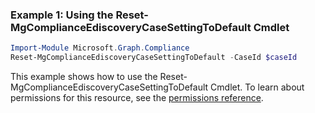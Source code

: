 ### Example 1: Using the Reset-MgComplianceEdiscoveryCaseSettingToDefault Cmdlet
```powershell
Import-Module Microsoft.Graph.Compliance
Reset-MgComplianceEdiscoveryCaseSettingToDefault -CaseId $caseId
```
This example shows how to use the Reset-MgComplianceEdiscoveryCaseSettingToDefault Cmdlet.
To learn about permissions for this resource, see the [permissions reference](/graph/permissions-reference).
